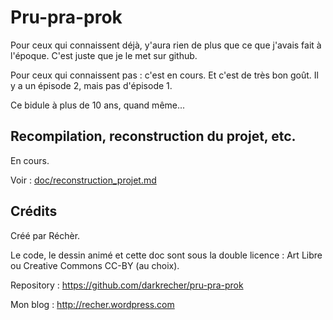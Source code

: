 # Pru-pra-prok

Pour ceux qui connaissent déjà, y'aura rien de plus que ce que j'avais fait à l'époque. C'est juste que je le met sur github.

Pour ceux qui connaissent pas : c'est en cours. Et c'est de très bon goût. Il y a un épisode 2, mais pas d'épisode 1.


Ce bidule à plus de 10 ans, quand même...


## Recompilation, reconstruction du projet, etc.

En cours.

Voir : [doc/reconstruction_projet.md](doc/reconstruction_projet.md)


## Crédits

Créé par Réchèr.

Le code, le dessin animé et cette doc sont sous la double licence : Art Libre ou Creative Commons CC-BY (au choix).

Repository : https://github.com/darkrecher/pru-pra-prok

Mon blog : http://recher.wordpress.com
